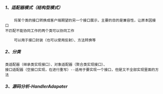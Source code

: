 ##### 1、适配器模式（结构型模式）
```text
    将某个类的接口转换成客户端期望的另一个接口展示，主要的目的是兼容性，让原本因接口
不匹配不能协同工作的两个类可以协同工作

    可以用于接口封装（也可以使用反射）、方法转换等

```
##### 2、分类
```text
类适配器（继承类实现接口）、对象适配器（聚合类实现接口）、
接口适配器（空接口实现，在进行重写）--适用于要实现一个接口，但是又不全部实现里面的方法
```
##### 3、源码分析-HandlerAdapater